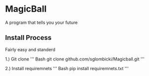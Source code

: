 # MagicBall
A program that tells you your future

## Install Process
Fairly easy and standerd

1.) Git clone
''' Bash
git clone github.com/sglombicki/Magicball.git
'''

2.) Install requiremnets
''' Bash
pip install requiremnets.txt
'''
